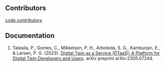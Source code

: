 
## Contributors

[code contributors](https://github.com/INTO-CPS-Association/DTaaS/graphs/contributors)

## Documentation

1. Talasila, P., Gomes, C., Mikkelsen, P. H., Arboleda, S. G., Kamburjan, E., & Larsen, P. G. (2023). [Digital Twin as a Service (DTaaS): A Platform for Digital Twin Developers and Users](https://arxiv.org/abs/2305.07244). arXiv preprint arXiv:2305.07244.
